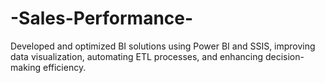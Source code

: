 # -Sales-Performance-
Developed and optimized BI solutions using Power BI and SSIS, improving data visualization, automating ETL processes, and enhancing decision-making efficiency.
